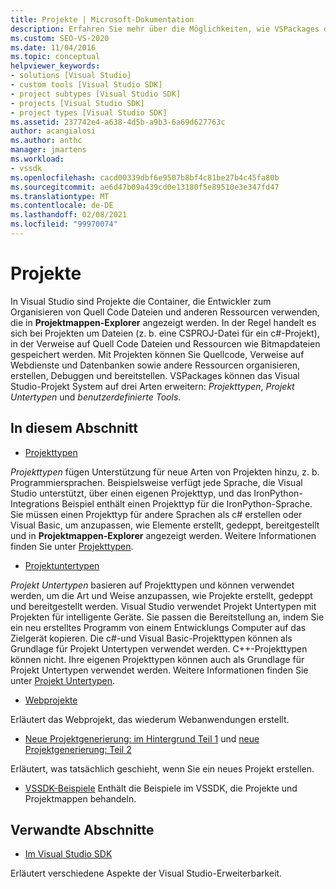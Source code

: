 ```yaml
---
title: Projekte | Microsoft-Dokumentation
description: Erfahren Sie mehr über die Möglichkeiten, wie VSPackages das Visual Studio-Projekt System erweitern können, einschließlich Projekttypen, Projekt Untertypen und benutzerdefinierter Tools.
ms.custom: SEO-VS-2020
ms.date: 11/04/2016
ms.topic: conceptual
helpviewer_keywords:
- solutions [Visual Studio]
- custom tools [Visual Studio SDK]
- project subtypes [Visual Studio SDK]
- projects [Visual Studio SDK]
- project types [Visual Studio SDK]
ms.assetid: 237742e4-a638-4d5b-a9b3-6a69d627763c
author: acangialosi
ms.author: anthc
manager: jmartens
ms.workload:
- vssdk
ms.openlocfilehash: cacd00339dbf6e9507b8bf4c81be27b4c45fa80b
ms.sourcegitcommit: ae6d47b09a439cd0e13180f5e89510e3e347fd47
ms.translationtype: MT
ms.contentlocale: de-DE
ms.lasthandoff: 02/08/2021
ms.locfileid: "99970074"
---
```

# <a name="projects"></a>Projekte
In Visual Studio sind Projekte die Container, die Entwickler zum Organisieren von Quell Code Dateien und anderen Ressourcen verwenden, die in **Projektmappen-Explorer** angezeigt werden. In der Regel handelt es sich bei Projekten um Dateien (z. b. eine CSPROJ-Datei für ein c#-Projekt), in der Verweise auf Quell Code Dateien und Ressourcen wie Bitmapdateien gespeichert werden. Mit Projekten können Sie Quellcode, Verweise auf Webdienste und Datenbanken sowie andere Ressourcen organisieren, erstellen, Debuggen und bereitstellen. VSPackages können das Visual Studio-Projekt System auf drei Arten erweitern: *Projekttypen*, *Projekt Untertypen* und *benutzerdefinierte Tools*.

## <a name="in-this-section"></a>In diesem Abschnitt
- [Projekttypen](../../extensibility/internals/project-types.md)

 *Projekttypen* fügen Unterstützung für neue Arten von Projekten hinzu, z. b. Programmiersprachen. Beispielsweise verfügt jede Sprache, die Visual Studio unterstützt, über einen eigenen Projekttyp, und das IronPython-Integrations Beispiel enthält einen Projekttyp für die IronPython-Sprache. Sie müssen einen Projekttyp für andere Sprachen als c# erstellen oder Visual Basic, um anzupassen, wie Elemente erstellt, gedeppt, bereitgestellt und in **Projektmappen-Explorer** angezeigt werden. Weitere Informationen finden Sie unter [Projekttypen](../../extensibility/internals/project-types.md).

- [Projektuntertypen](../../extensibility/internals/project-subtypes.md)

 *Projekt Untertypen* basieren auf Projekttypen und können verwendet werden, um die Art und Weise anzupassen, wie Projekte erstellt, gedeppt und bereitgestellt werden. Visual Studio verwendet Projekt Untertypen mit Projekten für intelligente Geräte. Sie passen die Bereitstellung an, indem Sie ein neu erstelltes Programm von einem Entwicklungs Computer auf das Zielgerät kopieren. Die c#-und Visual Basic-Projekttypen können als Grundlage für Projekt Untertypen verwendet werden. C++-Projekttypen können nicht. Ihre eigenen Projekttypen können auch als Grundlage für Projekt Untertypen verwendet werden. Weitere Informationen finden Sie unter [Projekt Untertypen](../../extensibility/internals/project-subtypes.md).

- [Webprojekte](../../extensibility/internals/web-projects.md)

 Erläutert das Webprojekt, das wiederum Webanwendungen erstellt.

- [Neue Projektgenerierung: im Hintergrund Teil 1](../../extensibility/internals/new-project-generation-under-the-hood-part-one.md) und [neue Projektgenerierung: Teil 2](../../extensibility/internals/new-project-generation-under-the-hood-part-two.md)

 Erläutert, was tatsächlich geschieht, wenn Sie ein neues Projekt erstellen.

- [VSSDK-Beispiele](https://github.com/Microsoft/VSSDK-Extensibility-Samples) Enthält die Beispiele im VSSDK, die Projekte und Projektmappen behandeln.

## <a name="related-sections"></a>Verwandte Abschnitte
- [Im Visual Studio SDK](../../extensibility/internals/inside-the-visual-studio-sdk.md)

 Erläutert verschiedene Aspekte der Visual Studio-Erweiterbarkeit.
